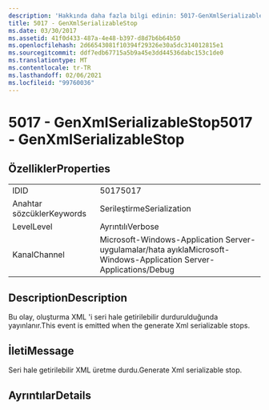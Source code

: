 ```yaml
---
description: 'Hakkında daha fazla bilgi edinin: 5017-GenXmlSerializableStop'
title: 5017 - GenXmlSerializableStop
ms.date: 03/30/2017
ms.assetid: 41f0d433-487a-4e48-b397-d8d7b6b64b50
ms.openlocfilehash: 2d66543081f10394f29326e30a5dc314012815e1
ms.sourcegitcommit: ddf7edb67715a5b9a45e3dd44536dabc153c1de0
ms.translationtype: MT
ms.contentlocale: tr-TR
ms.lasthandoff: 02/06/2021
ms.locfileid: "99760036"
---
```

# <a name="5017---genxmlserializablestop"></a><span data-ttu-id="9fe5d-103">5017 - GenXmlSerializableStop</span><span class="sxs-lookup"><span data-stu-id="9fe5d-103">5017 - GenXmlSerializableStop</span></span>

## <a name="properties"></a><span data-ttu-id="9fe5d-104">Özellikler</span><span class="sxs-lookup"><span data-stu-id="9fe5d-104">Properties</span></span>  
  
|||  
|-|-|  
|<span data-ttu-id="9fe5d-105">ID</span><span class="sxs-lookup"><span data-stu-id="9fe5d-105">ID</span></span>|<span data-ttu-id="9fe5d-106">5017</span><span class="sxs-lookup"><span data-stu-id="9fe5d-106">5017</span></span>|  
|<span data-ttu-id="9fe5d-107">Anahtar sözcükler</span><span class="sxs-lookup"><span data-stu-id="9fe5d-107">Keywords</span></span>|<span data-ttu-id="9fe5d-108">Serileştirme</span><span class="sxs-lookup"><span data-stu-id="9fe5d-108">Serialization</span></span>|  
|<span data-ttu-id="9fe5d-109">Level</span><span class="sxs-lookup"><span data-stu-id="9fe5d-109">Level</span></span>|<span data-ttu-id="9fe5d-110">Ayrıntılı</span><span class="sxs-lookup"><span data-stu-id="9fe5d-110">Verbose</span></span>|  
|<span data-ttu-id="9fe5d-111">Kanal</span><span class="sxs-lookup"><span data-stu-id="9fe5d-111">Channel</span></span>|<span data-ttu-id="9fe5d-112">Microsoft-Windows-Application Server-uygulamalar/hata ayıkla</span><span class="sxs-lookup"><span data-stu-id="9fe5d-112">Microsoft-Windows-Application Server-Applications/Debug</span></span>|  
  
## <a name="description"></a><span data-ttu-id="9fe5d-113">Description</span><span class="sxs-lookup"><span data-stu-id="9fe5d-113">Description</span></span>  

 <span data-ttu-id="9fe5d-114">Bu olay, oluşturma XML 'i seri hale getirilebilir durdurulduğunda yayınlanır.</span><span class="sxs-lookup"><span data-stu-id="9fe5d-114">This event is emitted when the generate Xml serializable stops.</span></span>  
  
## <a name="message"></a><span data-ttu-id="9fe5d-115">İleti</span><span class="sxs-lookup"><span data-stu-id="9fe5d-115">Message</span></span>  

 <span data-ttu-id="9fe5d-116">Seri hale getirilebilir XML üretme durdu.</span><span class="sxs-lookup"><span data-stu-id="9fe5d-116">Generate Xml serializable stop.</span></span>  
  
## <a name="details"></a><span data-ttu-id="9fe5d-117">Ayrıntılar</span><span class="sxs-lookup"><span data-stu-id="9fe5d-117">Details</span></span>
